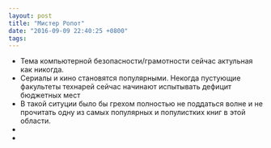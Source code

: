 ```yaml
---
layout: post
title: "Мистер Ропот"
date: "2016-09-09 22:40:25 +0800"
tags: 
---
```


- Тема компьютерной безопасности/грамотности сейчас актульная как никогда.
- Сериалы и кино становятся популярными. Некогда пустующие факультеты технарей сейчас начинают испытывать дефицит бюджетных мест
- В такой ситуции было бы грехом полностью не поддаться волне и не прочитать одну из самых популярных и популистких книг в этой области.
- 
- 

